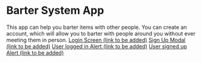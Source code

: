 # Barter System App
This app can help you barter items with other people. You can create an account, which will allow you to barter with people around you without ever meeting them in person.
[Login Screen (link to be added)]()
[Sign Up Modal (link to be added)]()
[User logged in Alert (link to be added)]()
[User signed up Alert (link to be added)]()